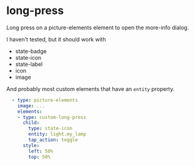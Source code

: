 # long-press

Long press on a picture-elements element to open the more-info dialog.

I haven't tested, but it should work with

- state-badge
- state-icon
- state-label
- icon
- image

And probably most custom elements that have an `entity` property.

```yaml
  - type: picture-elements
    image: ...
    elements:
    - type: custom-long-press
      child:
        type: state-icon
        entity: light.my_lamp
        tap_action: toggle
      style:
        left: 50%
        top: 50%
```
